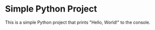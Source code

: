 # Simple Python Project

This is a simple Python project that prints "Hello, World!" to the console.
